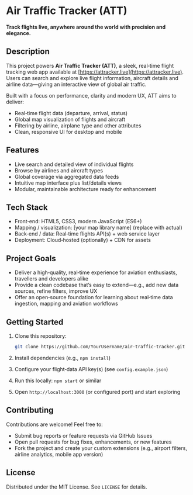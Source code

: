# Air Traffic Tracker (ATT)

**Track flights live, anywhere around the world with precision and elegance.**

## Description

This project powers **Air Traffic Tracker (ATT)**, a sleek, real‑time flight tracking web app available at [https://attracker.live](https://attracker.live). Users can search and explore live flight information, aircraft details and airline data—giving an interactive view of global air traffic.

Built with a focus on performance, clarity and modern UX, ATT aims to deliver:

* Real‑time flight data (departure, arrival, status)
* Global map visualization of flights and aircraft
* Filtering by airline, airplane type and other attributes
* Clean, responsive UI for desktop and mobile

## Features

* Live search and detailed view of individual flights
* Browse by airlines and aircraft types
* Global coverage via aggregated data feeds
* Intuitive map interface plus list/details views
* Modular, maintainable architecture ready for enhancement

## Tech Stack

* Front‑end: HTML5, CSS3, modern JavaScript (ES6+)
* Mapping / visualization: [your map library name] (replace with actual)
* Back‑end / data: Real‑time flights API(s) + web service layer
* Deployment: Cloud‑hosted (optionally) + CDN for assets

## Project Goals

* Deliver a high‑quality, real‑time experience for aviation enthusiasts, travellers and developers alike
* Provide a clean codebase that’s easy to extend—e.g., add new data sources, refine filters, improve UX
* Offer an open‑source foundation for learning about real‑time data ingestion, mapping and aviation workflows

## Getting Started

1. Clone this repository:

   ```bash
   git clone https://github.com/YourUsername/air‑traffic‑tracker.git  
   ```
2. Install dependencies (e.g., `npm install`)
3. Configure your flight‑data API key(s) (see `config.example.json`)
4. Run this locally: `npm start` or similar
5. Open `http://localhost:3000` (or configured port) and start exploring

## Contributing

Contributions are welcome! Feel free to:

* Submit bug reports or feature requests via GitHub Issues
* Open pull requests for bug fixes, enhancements, or new features
* Fork the project and create your custom extensions (e.g., airport filters, airline analytics, mobile app version)

## License

Distributed under the MIT License. See `LICENSE` for details.

